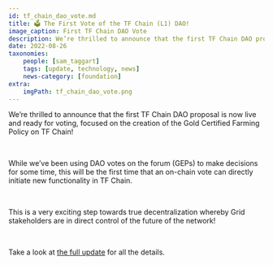```yaml
---
id: tf_chain_dao_vote.md
title: 🗳 The First Vote of the TF Chain (L1) DAO!
image_caption: First TF Chain DAO Vote
description: We’re thrilled to announce that the first TF Chain DAO proposal is now live and ready for voting, focused on the creation of the Gold Certified Farming Policy on TF Chain!
date: 2022-08-26
taxonomies:
    people: [sam_taggart]
    tags: [update, technology, news]
    news-category: [foundation]
extra:
    imgPath: tf_chain_dao_vote.png
---
```


We’re thrilled to announce that the first TF Chain DAO proposal is now live and ready for voting, focused on the creation of the Gold Certified Farming Policy on TF Chain!

<br/>

While we’ve been using DAO votes on the forum (GEPs) to make decisions for some time, this will be the first time that an on-chain vote can directly initiate new functionality in TF Chain.

<br/>

This is a very exciting step towards true decentralization whereby Grid stakeholders are in direct control of the future of the network!

<br/>

Take a look at [the full update](https://forum.threefold.io/t/the-first-vote-of-the-threefold-tf-chain-l1-dao-gold-certified-farming/3323n) for all the details.